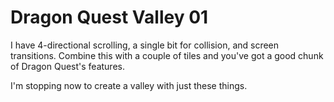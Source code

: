 # Dragon Quest Valley 01

I have 4-directional scrolling, a single bit for collision, and
screen transitions. Combine this with a couple of tiles and you've
got a good chunk of Dragon Quest's features.

I'm stopping now to create a valley with just these things.